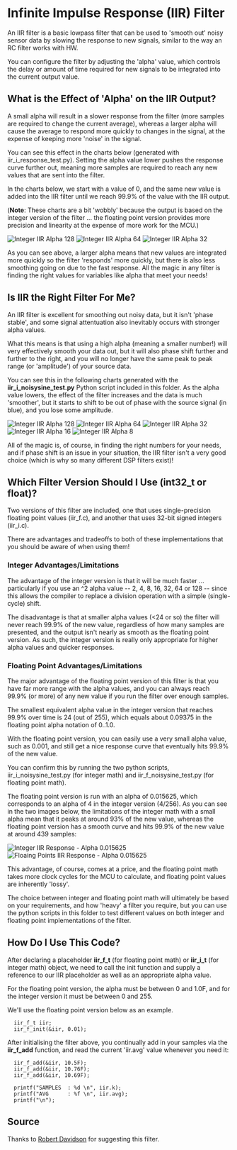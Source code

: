 # Infinite Impulse Response (IIR) Filter #

An IIR filter is a basic lowpass filter that can be used to 'smooth out' noisy sensor data by slowing the response to new signals, similar to the way an RC filter works with HW.

You can configure the filter by adjusting the 'alpha' value, which controls the delay or amount of time required for new signals to be integrated into the current output value.

## What is the Effect of 'Alpha' on the IIR Output? ##

A small alpha will result in a slower response from the filter (more samples are required to change the current average), whereas a larger alpha will cause the average to respond more quickly to changes in the signal, at the expense of keeping more 'noise' in the signal.

You can see this effect in the charts below (generated with iir_i_response_test.py).  Setting the alpha value lower pushes the response curve further out, meaning more samples are required to reach any new values that are sent into the filter.

In the charts below, we start with a value of 0, and the same new value is added into the IIR filter until we reach 99.9% of the value with the IIR output.

(**Note**: These charts are a bit 'wobbly' because the output is based on the integer version of the filter ... the floating point version provides more precision and linearity at the expense of more work for the MCU.)

![Integer IIR Alpha 128](images/integer_responsecurve_alpha_128.png?raw=true)
![Integer IIR Alpha 64](images/integer_responsecurve_alpha_64.png?raw=true)
![Integer IIR Alpha 32](images/integer_responsecurve_alpha_32.png?raw=true)

As you can see above, a larger alpha means that new values are integrated more quickly so the filter 'responds' more quickly, but there is also less smoothing going on due to the fast response.  All the magic in any filter is finding the right values for variables like alpha that meet your needs!

## Is IIR the Right Filter For Me? ##

An IIR filter is excellent for smoothing out noisy data, but it isn't 'phase stable', and some signal attentuation also inevitably occurs with stronger alpha values.

What this means is that using a high alpha (meaning a smaller number!) will very effectively smooth your data out, but it will also phase shift further and further to the right, and you will no longer have the same peak to peak range (or 'amplitude') of your source data.

You can see this in the following charts generated with the **iir\_i\_noisysine\_test.py** Python script included in this folder.  As the alpha value lowers, the effect of the filter increases and the data is much 'smoother', but it starts to shift to be out of phase with the source signal (in blue), and you lose some amplitude.

![Integer IIR Alpha 128](images/integer_sinewave_alpha_128.png?raw=true)
![Integer IIR Alpha 64](images/integer_sinewave_alpha_64.png?raw=true)
![Integer IIR Alpha 32](images/integer_sinewave_alpha_32.png?raw=true)
![Integer IIR Alpha 16](images/integer_sinewave_alpha_16.png?raw=true)
![Integer IIR Alpha 8](images/integer_sinewave_alpha_8.png?raw=true)

All of the magic is, of course, in finding the right numbers for your needs, and if phase shift is an issue in your situation, the IIR filter isn't a very good choice (which is why so many different DSP filters exist)!

## Which Filter Version Should I Use (int32_t or float)? ##

Two versions of this filter are included, one that uses single-precision floating point values (iir_f.c), and another that uses 32-bit signed integers (iir_i.c).

There are advantages and tradeoffs to both of these implementations that you should be aware of when using them!

### Integer Advantages/Limitations ###

The advantage of the integer version is that it will be much faster ... particularly if you use an ^2 alpha value -- 2, 4, 8, 16, 32, 64 or 128 -- since this allows the compiler to replace a division operation with a simple (single-cycle) shift.

The disadvantage is that at smaller alpha values (<24 or so) the filter will never reach 99.9% of the new value, regardless of how many samples are presented, and the output isn't nearly as smooth as the floating point version.  As such, the integer version is really only appropriate for higher alpha values and quicker responses.

### Floating Point Advantages/Limitations ###

The major advantage of the floating point version of this filter is that you have far more range with the alpha values, and you can always reach 99.9% (or more) of any new value if you run the filter over enough samples.  

The smallest equivalent alpha value in the integer version that reaches 99.9% over time is 24 (out of 255), which equals about 0.09375 in the floating point alpha notation of 0..1.0.

With the floating point version, you can easily use a very small alpha value, such as 0.001, and still get a nice response curve that eventually hits 99.9% of the new value.

You can confirm this by running the two python scripts, iir_i_noisysine_test.py (for integer math) and iir_f_noisysine_test.py (for floating point math).

The floating point version is run with an alpha of 0.015625, which corresponds to an alpha of 4 in the integer version (4/256).  As you can see in the two images below, the limitations of the integer math with a small alpha mean that it peaks at around 93% of the new value, whereas the floating point version has a smooth curve and hits 99.9% of the new value at around 439 samples:

![Integer IIR Response - Alpha 0.015625](images/integer_response_alpha_4.png?raw=true)
![Floaing Points IIR Response - Alpha 0.015625](images/float_response_alpha_0_015625.png?raw=true)

This advantage, of course, comes at a price, and the floating point math takes more clock cycles for the MCU to calculate, and floating point values are inherently 'lossy'.  

The choice between integer and floating point math will ultimately be based on your requirements, and how 'heavy' a filter you require, but you can use the python scripts in this folder to test different values on both integer and floating point implementations of the filter.

## How Do I Use This Code? ##

After declaring a placeholder **iir\_f\_t** (for floating point math) or **iir\_i\_t** (for integer math) object, we need to call the init function and supply a reference to our IIR placeholder as well as an appropriate alpha value.

For the floating point version, the alpha must be between 0 and 1.0F, and for the integer version it must be between 0 and 255.

We'll use the floating point version below as an example.
```
  iir_f_t iir;
  iir_f_init(&iir, 0.01);
```
After initialising the filter above, you continually add in your samples via the **iir\_f\_add** function, and read the current 'iir.avg' value whenever you need it:
```
  iir_f_add(&iir, 10.5F);
  iir_f_add(&iir, 10.76F);
  iir_f_add(&iir, 10.69F);

  printf("SAMPLES  : %d \n", iir.k);
  printf("AVG      : %f \n", iir.avg);
  printf("\n");
```

## Source ##

Thanks to [Robert Davidson](http://www.ambientsensors.com/about/) for suggesting this filter.
